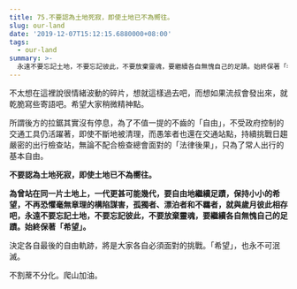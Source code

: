 ```yaml
---
title: 75.不要認為土地死寂，即使土地已不為嚮往。
slug: our-land
date: '2019-12-07T15:12:15.6880000+08:00'
tags:
  - our-land
summary: >-
  永遠不要忘記土地，不要忘記彼此，不要放棄靈魂，要繼續各自無愧自己的足蹟。始終保著「希望」。決定各自最後的自由軌跡，將是大家各自必須面對的挑戰。「希望」，也永不可泯滅。
---
```

不太想在這裡說很情緒波動的碎片，想就這樣過去吧，而想如果流叔會發出來，就乾脆寫些寄語吧。希望大家稍微精神點。

所謂後方的拉鋸其實沒有停息，為了不值一提的不齒的「自由」，不受政府控制的交通工具仍活躍著，即使不斷地被清理，而愚笨者也還在交通站點，持續挑戰日趨嚴密的出行檢查站，無論不配合檢查總會面對的「法律後果」，只為了常人出行的基本自由。

**不要認為土地死寂，即使土地已不為嚮往。**

**為曾站在同一片土地上，一代更甚可能幾代，要自由地繼續足蹟，保持小小的希望，不再恐懼毫無章理的構陷謀害，孤獨者、漂泊者和不羈者，就與歲月彼此相存吧，永遠不要忘記土地，不要忘記彼此，不要放棄靈魂，要繼續各自無愧自己的足蹟。始終保著「希望」。**

決定各自最後的自由軌跡，將是大家各自必須面對的挑戰。「希望」，也永不可泯滅。

不割蓆不分化。爬山加油。
